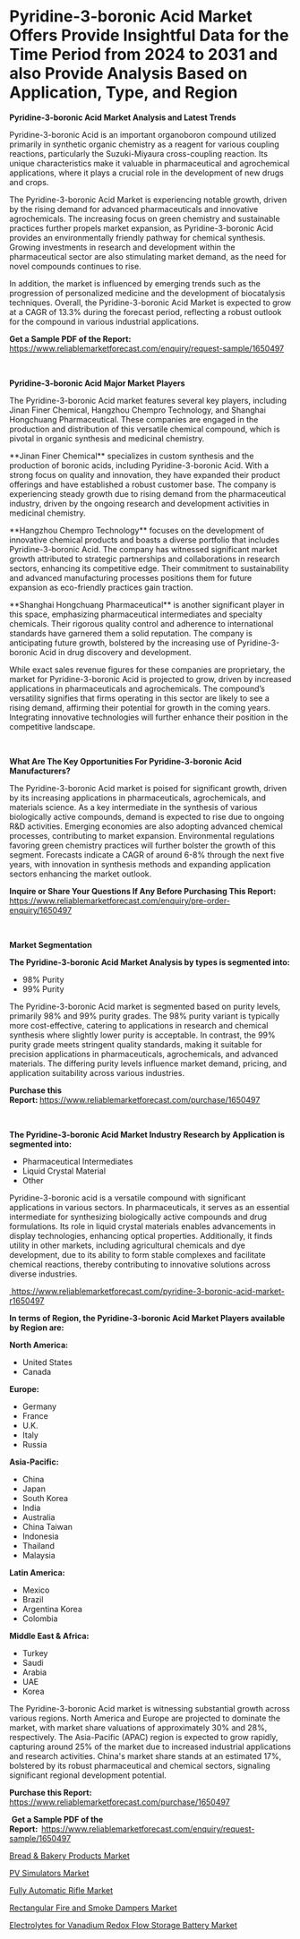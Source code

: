 <p><h1>Pyridine-3-boronic Acid Market Offers Provide Insightful Data for the Time Period from 2024 to 2031 and also Provide Analysis Based on Application, Type, and Region</h1></p><p><strong>Pyridine-3-boronic Acid Market Analysis and Latest Trends</strong></p>
<p><p>Pyridine-3-boronic Acid is an important organoboron compound utilized primarily in synthetic organic chemistry as a reagent for various coupling reactions, particularly the Suzuki-Miyaura cross-coupling reaction. Its unique characteristics make it valuable in pharmaceutical and agrochemical applications, where it plays a crucial role in the development of new drugs and crops. </p><p>The Pyridine-3-boronic Acid Market is experiencing notable growth, driven by the rising demand for advanced pharmaceuticals and innovative agrochemicals. The increasing focus on green chemistry and sustainable practices further propels market expansion, as Pyridine-3-boronic Acid provides an environmentally friendly pathway for chemical synthesis. Growing investments in research and development within the pharmaceutical sector are also stimulating market demand, as the need for novel compounds continues to rise.</p><p>In addition, the market is influenced by emerging trends such as the progression of personalized medicine and the development of biocatalysis techniques. Overall, the Pyridine-3-boronic Acid Market is expected to grow at a CAGR of 13.3% during the forecast period, reflecting a robust outlook for the compound in various industrial applications.</p></p>
<p><strong>Get a Sample PDF of the Report:&nbsp;</strong> <a href="https://www.reliablemarketforecast.com/enquiry/request-sample/1650497?utm_campaign=1082&utm_medium=2&utm_source=Github&utm_content=ia&utm_term=08122024&utm_id=pyridine-3-boronic-acid">https://www.reliablemarketforecast.com/enquiry/request-sample/1650497</a></p>
<p>&nbsp;</p>
<p><strong>Pyridine-3-boronic Acid Major Market Players</strong></p>
<p><p>The Pyridine-3-boronic Acid market features several key players, including Jinan Finer Chemical, Hangzhou Chempro Technology, and Shanghai Hongchuang Pharmaceutical. These companies are engaged in the production and distribution of this versatile chemical compound, which is pivotal in organic synthesis and medicinal chemistry.</p><p>**Jinan Finer Chemical** specializes in custom synthesis and the production of boronic acids, including Pyridine-3-boronic Acid. With a strong focus on quality and innovation, they have expanded their product offerings and have established a robust customer base. The company is experiencing steady growth due to rising demand from the pharmaceutical industry, driven by the ongoing research and development activities in medicinal chemistry.</p><p>**Hangzhou Chempro Technology** focuses on the development of innovative chemical products and boasts a diverse portfolio that includes Pyridine-3-boronic Acid. The company has witnessed significant market growth attributed to strategic partnerships and collaborations in research sectors, enhancing its competitive edge. Their commitment to sustainability and advanced manufacturing processes positions them for future expansion as eco-friendly practices gain traction.</p><p>**Shanghai Hongchuang Pharmaceutical** is another significant player in this space, emphasizing pharmaceutical intermediates and specialty chemicals. Their rigorous quality control and adherence to international standards have garnered them a solid reputation. The company is anticipating future growth, bolstered by the increasing use of Pyridine-3-boronic Acid in drug discovery and development.</p><p>While exact sales revenue figures for these companies are proprietary, the market for Pyridine-3-boronic Acid is projected to grow, driven by increased applications in pharmaceuticals and agrochemicals. The compound’s versatility signifies that firms operating in this sector are likely to see a rising demand, affirming their potential for growth in the coming years. Integrating innovative technologies will further enhance their position in the competitive landscape.</p></p>
<p>&nbsp;</p>
<p><strong>What Are The Key Opportunities For Pyridine-3-boronic Acid Manufacturers?</strong></p>
<p><p>The Pyridine-3-boronic Acid market is poised for significant growth, driven by its increasing applications in pharmaceuticals, agrochemicals, and materials science. As a key intermediate in the synthesis of various biologically active compounds, demand is expected to rise due to ongoing R&D activities. Emerging economies are also adopting advanced chemical processes, contributing to market expansion. Environmental regulations favoring green chemistry practices will further bolster the growth of this segment. Forecasts indicate a CAGR of around 6-8% through the next five years, with innovation in synthesis methods and expanding application sectors enhancing the market outlook.</p></p>
<p><strong>Inquire or Share Your Questions If Any Before Purchasing This Report:</strong> <a href="https://www.reliablemarketforecast.com/enquiry/pre-order-enquiry/1650497?utm_campaign=1082&utm_medium=2&utm_source=Github&utm_content=ia&utm_term=08122024&utm_id=pyridine-3-boronic-acid">https://www.reliablemarketforecast.com/enquiry/pre-order-enquiry/1650497</a></p>
<p>&nbsp;</p>
<p><strong>Market Segmentation</strong></p>
<p><strong>The Pyridine-3-boronic Acid Market Analysis by types is segmented into:</strong></p>
<p><ul><li>98% Purity</li><li>99% Purity</li></ul></p>
<p><p>The Pyridine-3-boronic Acid market is segmented based on purity levels, primarily 98% and 99% purity grades. The 98% purity variant is typically more cost-effective, catering to applications in research and chemical synthesis where slightly lower purity is acceptable. In contrast, the 99% purity grade meets stringent quality standards, making it suitable for precision applications in pharmaceuticals, agrochemicals, and advanced materials. The differing purity levels influence market demand, pricing, and application suitability across various industries.</p></p>
<p><strong>Purchase this Report:&nbsp;</strong><a href="https://www.reliablemarketforecast.com/purchase/1650497?utm_campaign=1082&utm_medium=2&utm_source=Github&utm_content=ia&utm_term=08122024&utm_id=pyridine-3-boronic-acid">https://www.reliablemarketforecast.com/purchase/1650497</a></p>
<p>&nbsp;</p>
<p><strong>The Pyridine-3-boronic Acid Market Industry Research by Application is segmented into:</strong></p>
<p><ul><li>Pharmaceutical Intermediates</li><li>Liquid Crystal Material</li><li>Other</li></ul></p>
<p><p>Pyridine-3-boronic acid is a versatile compound with significant applications in various sectors. In pharmaceuticals, it serves as an essential intermediate for synthesizing biologically active compounds and drug formulations. Its role in liquid crystal materials enables advancements in display technologies, enhancing optical properties. Additionally, it finds utility in other markets, including agricultural chemicals and dye development, due to its ability to form stable complexes and facilitate chemical reactions, thereby contributing to innovative solutions across diverse industries.</p></p>
<p><a href="https://www.reliablemarketforecast.com/pyridine-3-boronic-acid-market-r1650497?utm_campaign=1082&utm_medium=2&utm_source=Github&utm_content=ia&utm_term=08122024&utm_id=pyridine-3-boronic-acid">&nbsp;https://www.reliablemarketforecast.com/pyridine-3-boronic-acid-market-r1650497</a></p>
<p><strong>In terms of Region, the Pyridine-3-boronic Acid Market Players available by Region are:</strong></p>
<p>
    <p> <strong> North America: </strong>
        <ul>
            <li>United States</li>
            <li>Canada</li>
        </ul>
        </p> 
    <p> <strong> Europe: </strong>
        <ul>
            <li>Germany</li>
            <li>France</li>
            <li>U.K.</li>
            <li>Italy</li>
            <li>Russia</li>
        </ul>
        </p> 
    <p> <strong> Asia-Pacific: </strong>
        <ul>
            <li>China</li>
            <li>Japan</li>
            <li>South Korea</li>
            <li>India</li>
            <li>Australia</li>
            <li>China Taiwan</li>
            <li>Indonesia</li>
            <li>Thailand</li>
            <li>Malaysia</li>
        </ul>
        </p> 
    <p> <strong> Latin America: </strong>
        <ul>
            <li>Mexico</li>
            <li>Brazil</li>
            <li>Argentina Korea</li>
            <li>Colombia</li>
        </ul>
        </p> 
    <p> <strong> Middle East & Africa: </strong>
        <ul>
            <li>Turkey</li>
            <li>Saudi</li>
            <li>Arabia</li>
            <li>UAE</li>
            <li>Korea</li>
        </ul>
    </p>
    </p>
<p><p>The Pyridine-3-boronic Acid market is witnessing substantial growth across various regions. North America and Europe are projected to dominate the market, with market share valuations of approximately 30% and 28%, respectively. The Asia-Pacific (APAC) region is expected to grow rapidly, capturing around 25% of the market due to increased industrial applications and research activities. China's market share stands at an estimated 17%, bolstered by its robust pharmaceutical and chemical sectors, signaling significant regional development potential.</p></p>
<p><strong>Purchase this Report: </strong><a href="https://www.reliablemarketforecast.com/purchase/1650497?utm_campaign=1082&utm_medium=2&utm_source=Github&utm_content=ia&utm_term=08122024&utm_id=pyridine-3-boronic-acid">https://www.reliablemarketforecast.com/purchase/1650497</a></p>
<p>&nbsp;<strong>Get a Sample PDF of the Report:&nbsp;&nbsp;</strong><a href="https://www.reliablemarketforecast.com/enquiry/request-sample/1650497?utm_campaign=1082&utm_medium=2&utm_source=Github&utm_content=ia&utm_term=08122024&utm_id=pyridine-3-boronic-acid">https://www.reliablemarketforecast.com/enquiry/request-sample/1650497</a></p>
<p><strong></strong></p>
<p><p><a href="https://www.linkedin.com/pulse/accelerated-growth-bread-bakery-products-market-2024-2031-ntgxf?utm_campaign=1082&utm_medium=2&utm_source=Github&utm_content=ia&utm_term=08122024&utm_id=pyridine-3-boronic-acid">Bread & Bakery Products Market</a></p><p><a href="https://github.com/NorbertYates/Market-Research-Report-List-7/blob/main/pv-simulators-market.md?utm_campaign=1082&utm_medium=2&utm_source=Github&utm_content=ia&utm_term=08122024&utm_id=pyridine-3-boronic-acid">PV Simulators Market</a></p><p><a href="https://issuu.com/reportprime-2/docs/fully-automatic-rifle-market-size-2030.pptx?utm_campaign=1082&utm_medium=2&utm_source=Github&utm_content=ia&utm_term=08122024&utm_id=pyridine-3-boronic-acid">Fully Automatic Rifle Market</a></p><p><a href="https://www.linkedin.com/pulse/rectangular-fire-smoke-dampers-market-growth-from-2024-2031-qfc7c?utm_campaign=1082&utm_medium=2&utm_source=Github&utm_content=ia&utm_term=08122024&utm_id=pyridine-3-boronic-acid">Rectangular Fire and Smoke Dampers Market</a></p><p><a href="https://issuu.com/reportprime-2/docs/electrolytes-for-vanadium-redox-flow-storage-batte?utm_campaign=1082&utm_medium=2&utm_source=Github&utm_content=ia&utm_term=08122024&utm_id=pyridine-3-boronic-acid">Electrolytes for Vanadium Redox Flow Storage Battery Market</a></p></p>